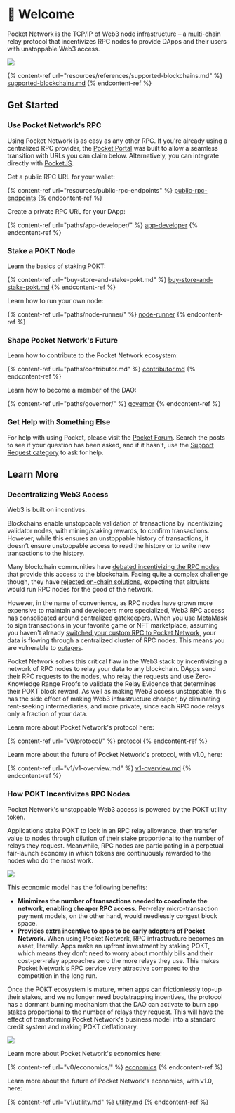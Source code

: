 # 👋 Welcome

Pocket Network is the TCP/IP of Web3 node infrastructure – a multi-chain relay protocol that incentivizes RPC nodes to provide DApps and their users with unstoppable Web3 access.

![](.gitbook/assets/POKT\_Graphic\_Portal\_2.png)

{% content-ref url="resources/references/supported-blockchains.md" %}
[supported-blockchains.md](resources/references/supported-blockchains.md)
{% endcontent-ref %}

## Get Started

### Use Pocket Network's RPC

Using Pocket Network is as easy as any other RPC. If you're already using a centralized RPC provider, the [Pocket Portal](https://portal.pokt.network) was built to allow a seamless transition with URLs you can claim below. Alternatively, you can integrate directly with [PocketJS](https://docs.pokt.network/js/).

Get a public RPC URL for your wallet:

{% content-ref url="resources/public-rpc-endpoints" %}
[public-rpc-endpoints](resources/public-rpc-endpoints)
{% endcontent-ref %}

Create a private RPC URL for your DApp:

{% content-ref url="paths/app-developer/" %}
[app-developer](paths/app-developer/)
{% endcontent-ref %}

### Stake a POKT Node

Learn the basics of staking POKT:

{% content-ref url="buy-store-and-stake-pokt.md" %}
[buy-store-and-stake-pokt.md](buy-store-and-stake-pokt.md)
{% endcontent-ref %}

Learn how to run your own node:

{% content-ref url="paths/node-runner/" %}
[node-runner](paths/node-runner/)
{% endcontent-ref %}

### Shape Pocket Network's Future&#x20;

Learn how to contribute to the Pocket Network ecosystem:

{% content-ref url="paths/contributor.md" %}
[contributor.md](paths/contributor.md)
{% endcontent-ref %}

Learn how to become a member of the DAO:

{% content-ref url="paths/governor/" %}
[governor](paths/governor/)
{% endcontent-ref %}

### Get Help with Something Else

For help with using Pocket, please visit the [Pocket Forum](https://forum.pokt.network).  Search the posts to see if your question has been asked, and if it hasn't, use the [Support Request category](https://forum.pokt.network/c/help/support-requests/54) to ask for help.

## Learn More

### Decentralizing Web3 Access

Web3 is built on incentives.

Blockchains enable unstoppable validation of transactions by incentivizing validator nodes, with mining/staking rewards, to confirm transactions. However, while this ensures an unstoppable history of transactions, it doesn’t ensure unstoppable access to read the history or to write new transactions to the history.

Many blockchain communities have [debated incentivizing the RPC nodes](https://ethresear.ch/t/incentives-for-running-full-ethereum-nodes/1239) that provide this access to the blockchain. Facing quite a complex challenge though, they have [rejected on-chain solutions](https://eips.ethereum.org/EIPS/eip-908), expecting that altruists would run RPC nodes for the good of the network.

However, in the name of convenience, as RPC nodes have grown more expensive to maintain and developers more specialized, Web3 RPC access has consolidated around centralized gatekeepers. When you use MetaMask to sign transactions in your favorite game or NFT marketplace, assuming you haven't already [switched your custom RPC to Pocket Network](resources/public-rpc-endpoints), your data is flowing through a centralized cluster of RPC nodes. This means you are vulnerable to [outages](https://blog.infura.io/infura-mainnet-outage-post-mortem-2020-11-11/).

Pocket Network solves this critical flaw in the Web3 stack by incentivizing a network of RPC nodes to relay your data to any blockchain. DApps send their RPC requests to the nodes, who relay the requests and use Zero-Knowledge Range Proofs to validate the Relay Evidence that determines their POKT block reward. As well as making Web3 access unstoppable, this has the side effect of making Web3 infrastructure cheaper, by eliminating rent-seeking intermediaries, and more private, since each RPC node relays only a fraction of your data.

Learn more about Pocket Network's protocol here:

{% content-ref url="v0/protocol/" %}
[protocol](v0/protocol/)
{% endcontent-ref %}

Learn more about the future of Pocket Network's protocol, with v1.0, here:

{% content-ref url="v1/v1-overview.md" %}
[v1-overview.md](v1/v1-overview.md)
{% endcontent-ref %}

### How POKT Incentivizes RPC Nodes

Pocket Network's unstoppable Web3 access is powered by the POKT utility token.&#x20;

Applications stake POKT to lock in an RPC relay allowance, then transfer value to nodes through dilution of their stake proportional to the number of relays they request. Meanwhile, RPC nodes are participating in a perpetual fair-launch economy in which tokens are continuously rewarded to the nodes who do the most work.

![](.gitbook/assets/Bubble\_Graphs\_mintsstakesrelays.png)

This economic model has the following benefits:

* **Minimizes the number of transactions needed to coordinate the network, enabling cheaper RPC access**. Per-relay micro-transaction payment models, on the other hand, would needlessly congest block space.
* **Provides extra incentive to apps to be early adopters of Pocket Network.** When using Pocket Network, RPC infrastructure becomes an asset, literally. Apps make an upfront investment by staking POKT, which means they don't need to worry about monthly bills and their cost-per-relay approaches zero the more relays they use. This makes Pocket Network's RPC service very attractive compared to the competition in the long run.&#x20;

Once the POKT ecosystem is mature, when apps can frictionlessly top-up their stakes, and we no longer need bootstrapping incentives, the protocol has a dormant burning mechanism that the DAO can activate to burn app stakes proportional to the number of relays they request. This will have the effect of transforming Pocket Network's business model into a standard credit system and making POKT deflationary.

![](.gitbook/assets/PR\_Growth\_Revenue\_Animated\_Rocket\_GIF.gif)

Learn more about Pocket Network's economics here:

{% content-ref url="v0/economics/" %}
[economics](v0/economics/)
{% endcontent-ref %}

Learn more about the future of Pocket Network's economics, with v1.0, here:

{% content-ref url="v1/utility.md" %}
[utility.md](v1/utility.md)
{% endcontent-ref %}
